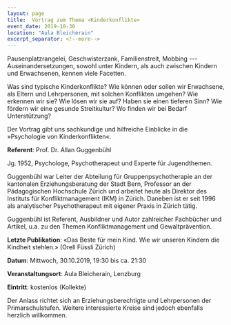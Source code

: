 ```yaml
---
layout: page
title:  Vortrag zum Thema »Kinderkonflikte«
event_date: 2019-10-30
location: "Aula Bleicherain"
excerpt_separator: <!--more-->
---
```


Pausenplatzrangelei, Geschwisterzank, Familienstreit, Mobbing --- Auseinandersetzungen, sowohl unter Kindern, als auch zwischen Kindern und Erwachsenen, kennen viele Facetten.

Was sind typische Kinderkonflikte? Wie können oder sollen wir Erwachsene, als Eltern und Lehrpersonen, mit solchen Konflikten umgehen? Wie erkennen wir sie? Wie lösen wir sie auf? Haben sie einen tieferen Sinn? Wie fördern wir eine gesunde Streitkultur? Wo finden wir bei Bedarf Unterstützung?

<!--more-->

Der Vortrag gibt uns sachkundige und hilfreiche Einblicke in die »Psychologie von Kinderkonflikten«.

**Referent**: Prof. Dr. Allan Guggenbühl

Jg. 1952, Psychologe, Psychotherapeut und Experte für Jugendthemen.

Guggenbühl war Leiter der Abteilung für Gruppenpsychotherapie an der kantonalen Erziehungsberatung der Stadt Bern, Professor an der Pädagogischen Hochschule Zürich und arbeitet heute als Direktor des Instituts für Konfliktmanagement (IKM) in Zürich. Daneben ist er seit 1996 als analytischer Psychotherapeut mit eigener Praxis in Zürich tätig.

Guggenbühl ist Referent, Ausbildner und Autor zahlreicher Fachbücher und Artikel, u.a. zu den Themen Konfliktmanagement und Gewaltprävention.

**Letzte Publikation**: «Das Beste für mein Kind. Wie wir unseren Kindern die Kindheit stehlen.» (Orell Füssli Zürich)

**Datum**: Mittwoch, 30.10.2019, 19:30 bis ca. 21:30

**Veranstaltungsort**: Aula Bleicherain, Lenzburg

**Eintritt**: kostenlos (Kollekte)

Der Anlass richtet sich an Erziehungsberechtigte und Lehrpersonen der Primarschulstufen. Weitere interessierte Kreise sind jedoch ebenfalls herzlich willkommen.
